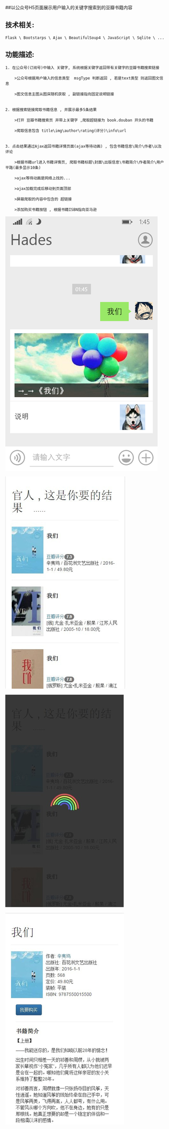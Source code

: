 ##以公众号H5页面展示用户输入的关键字搜索到的豆瓣书籍内容

技术相关:
------------------------------------------------
	Flask \ Bootstarps \ Ajax \ BeautifulSoup4 \ JavaScript \ Sqlite \ ...

功能描述:
------------------------------------------------

	1. 在公众号(订阅号)中输入 关键字, 系统根据关键字返回带有关键字的豆瓣书籍搜索链接
	
		>公众号根据用户输入的信息类型  msgType 判断返回 , 若是text类型 则返回图文信息

		>图文信息主图从图床随机获取 , 副链接指向固定说明链接


	2. 根据搜索链接爬取书籍信息 , 并展示最多5条结果

		>打开 豆瓣书籍搜索页 并带上关键字 ,爬取超链接为 book.douban 开头的书籍

		>爬取信息包含 title\img\author\rating(评分)\info\url


	3. 点击结果通过Ajax返回书籍详情页面(ajax等待动画) , 包含书籍信息\简介\作者\以及评论

		>根据书籍url进入书籍详情页, 爬取书籍标题\封面\出版信息\书籍简介\作者简介\用户平路(最多显示10条)

		>ajax等待动画是网络上找的...

		>ajax加载完成后移动到页面顶部

		>屏蔽爬取的内容中包含的 超链接

		>添加购买书籍按钮 , 根据书籍ISBN指向亚马逊


![image](https://github.com/hadesong/wcbooks/raw/master/app_package/static/0.png)


![image](https://github.com/hadesong/wcbooks/raw/master/app_package/static/1.jpg)


![image](https://github.com/hadesong/wcbooks/raw/master/app_package/static/2.jpg)


![image](https://github.com/hadesong/wcbooks/raw/master/app_package/static/3.jpg)
